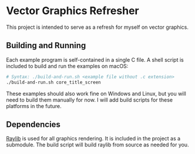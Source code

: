 # Vector Graphics Refresher

This project is intended to serve as a refresh for myself on vector graphics.

## Building and Running

Each example program is self-contained in a single C file. A shell script is included to build and run the examples on macOS:

```sh
# Syntax: ./build-and-run.sh <example file without .c extension>
./build-and-run.sh core_title_screen
```

These examples should also work fine on Windows and Linux, but you will need to build them manually for now. I will add build scripts for these platforms in the future.

## Dependencies

[Raylib](https://www.raylib.com/) is used for all graphics rendering. It is included in the project as 
a submodule. The build script will build raylib from source as needed for you.
